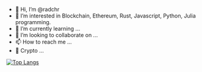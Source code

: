 - 👋 Hi, I’m @radchr
- 👀 I’m interested in Blockchain, Ethereum, Rust, Javascript, Python, Julia programming.
- 🌱 I’m currently learning ...
- 💞️ I’m looking to collaborate on ...
- 📫 How to reach me ...
- :key: Crypto ...
<!---
radchr/radchr is a ✨ special ✨ repository because its `README.md` (this file) appears on your GitHub profile.
You can click the Preview link to take a look at your changes.

emoji  -- https://www.webfx.com/tools/emoji-cheat-sheet/
https://gist.github.com/rxaviers/7360908
--->
[![Top Langs](https://github-readme-stats.vercel.app/api/top-langs/?username=radchr&langs_count=15)](https://github.com/anuraghazra/github-readme-stats)

